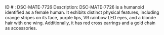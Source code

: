ID # : DSC-MATE-7726
Description: DSC-MATE-7726 is a humanoid identified as a female human. It exhibits distinct physical features, including orange stripes on its face, purple lips, VR rainbow LED eyes, and a blonde hair with one wing. Additionally, it has red cross earrings and a gold chain as accessories.